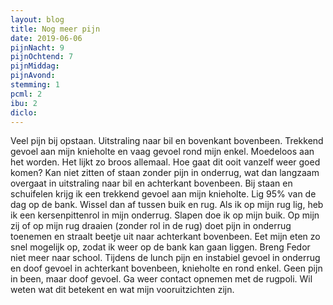 ```yaml
---
layout: blog
title: Nog meer pijn
date: 2019-06-06
pijnNacht: 9
pijnOchtend: 7
pijnMiddag: 
pijnAvond: 
stemming: 1
pcml: 2
ibu: 2
diclo: 
---
```


Veel pijn bij opstaan. Uitstraling naar bil en bovenkant bovenbeen. Trekkend gevoel aan mijn knieholte en vaag gevoel rond mijn enkel. Moedeloos aan het worden. Het lijkt zo broos allemaal. Hoe gaat dit ooit vanzelf weer goed komen?Kan niet zitten of staan zonder pijn in onderrug, wat dan langzaam overgaat in uitstraling naar bil en achterkant bovenbeen. Bij staan en schuifelen krijg ik een trekkend gevoel aan mijn knieholte. Lig 95% van de dag op de bank. Wissel dan af tussen buik en rug. Als ik op mijn rug lig, heb ik een kersenpittenrol in mijn onderrug. Slapen doe ik op mijn buik. Op mijn zij of op mijn rug draaien (zonder rol in de rug) doet pijn in onderrug toenemen en straalt beetje uit naar achterkant bovenbeen. Eet mijn eten zo snel mogelijk op, zodat ik weer op de bank kan gaan liggen. Breng Fedor niet meer naar school.Tijdens de lunch pijn en instabiel gevoel in onderrug en doof gevoel in achterkant bovenbeen, knieholte en rond enkel. Geen pijn in been, maar doof gevoel.Ga weer contact opnemen met de rugpoli. Wil weten wat dit betekent en wat mijn vooruitzichten zijn.

